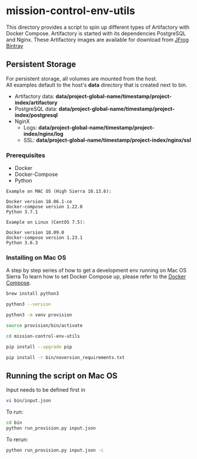 # mission-control-env-utils

This directory provides a script to spin up different types of Artifactory with Docker Compose.
Artifactory is started with its dependencies PostgreSQL and Nginx.
These Artifactory images are available for download from [JFrog Bintray](https://bintray.com/jfrog) 

## Persistent Storage

For persistent storage, all volumes are mounted from the host.  
All examples default to the host's **data** directory that is created next to bin.
- Artifactory data: **data/project-global-name/timestamp/project-index/artifactory**
- PostgreSQL data: **data/project-global-name/timestamp/project-index/postgresql**
- NginX
  - Logs: **data/project-global-name/timestamp/project-index/nginx/log**
  - SSL: **data/project-global-name/timestamp/project-index/nginx/ssl**

### Prerequisites

- Docker
- Docker-Compose
- Python


```
Example on MAC OS (High Sierra 10.13.6):

Docker version 18.06.1-ce
docker-compose version 1.22.0
Python 3.7.1

Example on Linux (CentOS 7.5):

Docker version 18.09.0
docker-compose version 1.23.1
Python 3.6.3
```

### Installing on Mac OS

A step by step series of how to get a development env running on Mac OS Sierra
To learn how to set Docker Compose up, please refer to the [Docker Compose](https://docs.docker.com/compose/install/).

```bash
brew install python3

python3 --version

python3 -m venv provision

source provision/bin/activate

cd mission-control-env-utils

pip install --upgrade pip

pip install -r bin/noversion_requirements.txt
```

## Running the script on Mac OS

Input needs to be defined first in

```bash
vi bin/input.json
```

To run:

```bash
cd bin
python run_provision.py input.json
```

To rerun:

```bash
python run_provision.py input.json -c
```








